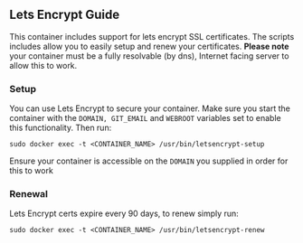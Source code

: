 ## Lets Encrypt Guide
This container includes support for lets encrypt SSL certificates. The scripts includes allow you to easily setup and renew your certificates. **Please note** your container must be a fully resolvable (by dns), Internet facing server to allow this to work.
### Setup		
You can use Lets Encrypt to secure your container. Make sure you start the container with the ```DOMAIN, GIT_EMAIL``` and ```WEBROOT``` variables set to enable this functionality. Then run:		
```		
sudo docker exec -t <CONTAINER_NAME> /usr/bin/letsencrypt-setup		
```		
Ensure your container is accessible on the ```DOMAIN``` you supplied in order for this to work		
### Renewal		
Lets Encrypt certs expire every 90 days, to renew simply run:		
```		
sudo docker exec -t <CONTAINER_NAME> /usr/bin/letsencrypt-renew		
```
